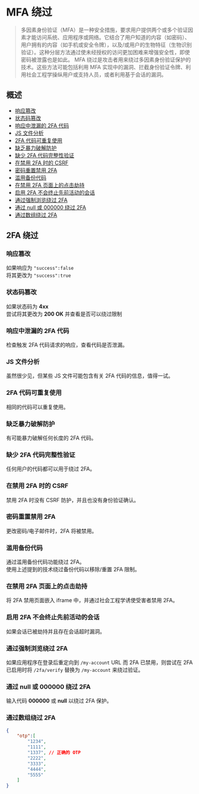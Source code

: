# MFA 绕过

> 多因素身份验证（MFA）是一种安全措施，要求用户提供两个或多个验证因素才能访问系统、应用程序或网络。它结合了用户知道的内容（如密码）、用户拥有的内容（如手机或安全令牌），以及/或用户的生物特征（生物识别验证）。这种分层方法通过使未经授权的访问更加困难来增强安全性，即使密码被泄露也是如此。
> MFA 绕过是攻击者用来绕过多因素身份验证保护的技术。这些方法可能包括利用 MFA 实现中的漏洞、拦截身份验证令牌、利用社会工程学操纵用户或支持人员，或者利用基于会话的漏洞。

## 概述

* [响应篡改](#响应篡改)
* [状态码篡改](#状态码篡改)
* [响应中泄漏的 2FA 代码](#响应中泄漏的-2FA-代码)
* [JS 文件分析](#JS-文件分析)
* [2FA 代码可重复使用](#2FA-代码可重复使用)
* [缺乏暴力破解防护](#缺乏暴力破解防护)
* [缺少 2FA 代码完整性验证](#缺少-2FA-代码完整性验证)
* [在禁用 2FA 时的 CSRF](#在禁用-2FA-时的-CSRF)
* [密码重置禁用 2FA](#密码重置禁用-2FA)
* [滥用备份代码](#滥用备份代码)
* [在禁用 2FA 页面上的点击劫持](#在禁用-2FA-页面上的点击劫持)
* [启用 2FA 不会终止先前活动的会话](#启用-2FA-不会终止先前活动的会话)
* [通过强制浏览绕过 2FA](#通过强制浏览绕过-2FA)
* [通过 null 或 000000 绕过 2FA](#通过-null-或-000000-绕过-2FA)
* [通过数组绕过 2FA](#通过数组绕过-2FA)

## 2FA 绕过

### 响应篡改

如果响应为 `"success":false`  
将其更改为 `"success":true`

### 状态码篡改

如果状态码为 **4xx**  
尝试将其更改为 **200 OK** 并查看是否可以绕过限制

### 响应中泄漏的 2FA 代码

检查触发 2FA 代码请求的响应，查看代码是否泄漏。

### JS 文件分析

虽然很少见，但某些 JS 文件可能包含有关 2FA 代码的信息，值得一试。

### 2FA 代码可重复使用

相同的代码可以重复使用。

### 缺乏暴力破解防护

有可能暴力破解任何长度的 2FA 代码。

### 缺少 2FA 代码完整性验证

任何用户的代码都可以用于绕过 2FA。

### 在禁用 2FA 时的 CSRF

禁用 2FA 时没有 CSRF 防护，并且也没有身份验证确认。

### 密码重置禁用 2FA

更改密码/电子邮件时，2FA 将被禁用。

### 滥用备份代码

通过滥用备份代码功能绕过 2FA。  
使用上述提到的技术绕过备份代码以移除/重置 2FA 限制。

### 在禁用 2FA 页面上的点击劫持

将 2FA 禁用页面嵌入 iframe 中，并通过社会工程学诱使受害者禁用 2FA。

### 启用 2FA 不会终止先前活动的会话

如果会话已被劫持并且存在会话超时漏洞。

### 通过强制浏览绕过 2FA

如果应用程序在登录后重定向到 `/my-account` URL 而 2FA 已禁用，则尝试在 2FA 已启用时将 `/2fa/verify` 替换为 `/my-account` 来绕过验证。

### 通过 null 或 000000 绕过 2FA

输入代码 **000000** 或 **null** 以绕过 2FA 保护。

### 通过数组绕过 2FA

```json
{
    "otp":[
        "1234",
        "1111",
        "1337", // 正确的 OTP
        "2222",
        "3333",
        "4444",
        "5555"
    ]
}
```